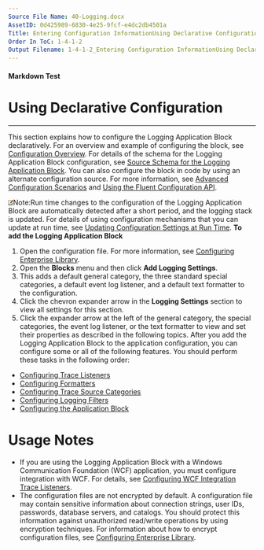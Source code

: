 ```yaml
---
Source File Name: 40-Logging.docx
AssetID: 0d425989-6830-4e25-9fcf-e4dc2db4501a
Title: Entering Configuration InformationUsing Declarative Configuration
Order In ToC: 1-4-1-2
Output Filename: 1-4-1-2_Entering Configuration InformationUsing Declarative Configuration.markdown
---
```


#### Markdown Test ####
# Using Declarative Configuration #
----------

This section explains how to configure the Logging Application Block declaratively. For an overview and example of configuring the block, see <a href="test-markdown_3a6ba613-78b1-4b24-b226-55e368e41554.html" xmlns:dt="uuid:C2F41010-65B3-11d1-A29F-00AA00C14882" xmlns:xlink="http://www.w3.org/1999/xlink" xmlns:MSHelp="http://msdn.microsoft.com/mshelp">Configuration Overview</a>. For details of the schema for the Logging Application Block configuration, see <a href="test-markdown_12cd1f02-219f-45a3-a711-bd50573de1e4.html" xmlns:dt="uuid:C2F41010-65B3-11d1-A29F-00AA00C14882" xmlns:xlink="http://www.w3.org/1999/xlink" xmlns:MSHelp="http://msdn.microsoft.com/mshelp">Source Schema for the Logging Application Block</a>. You can also configure the block in code by using an alternate configuration source. For more information, see <a href="test-markdown_d0f735b9-e96f-4dcd-a16e-abe2d87cc30a.html" xmlns:dt="uuid:C2F41010-65B3-11d1-A29F-00AA00C14882" xmlns:xlink="http://www.w3.org/1999/xlink" xmlns:MSHelp="http://msdn.microsoft.com/mshelp">Advanced Configuration Scenarios</a> and <a href="test-markdown_d935824f-a38b-4a3d-8a86-76d279a6e761.html" xmlns:dt="uuid:C2F41010-65B3-11d1-A29F-00AA00C14882" xmlns:xlink="http://www.w3.org/1999/xlink" xmlns:MSHelp="http://msdn.microsoft.com/mshelp">Using the Fluent Configuration API</a>.  

![](images/note.gif)Note:Run time changes to the configuration of the Logging Application Block are automatically detected after a short period, and the logging stack is updated. For details of using configuration mechanisms that you can update at run time, see <a href="test-markdown_1b2fd1e5-51a5-4f55-b0eb-cc830ca93b21.html" xmlns:dt="uuid:C2F41010-65B3-11d1-A29F-00AA00C14882" xmlns:xlink="http://www.w3.org/1999/xlink" xmlns:MSHelp="http://msdn.microsoft.com/mshelp">Updating Configuration Settings at Run Time</a>.
**To add the Logging Application Block**

1. Open the configuration file. For more information, see <a href="test-markdown_05ae7aff-85e4-46b5-8401-c4df81a2ea00.html" xmlns:dt="uuid:C2F41010-65B3-11d1-A29F-00AA00C14882" xmlns:xlink="http://www.w3.org/1999/xlink" xmlns:MSHelp="http://msdn.microsoft.com/mshelp">Configuring Enterprise Library</a>.
2. Open the **Blocks** menu and then click **Add Logging Settings**.
3. This adds a default general category, the three standard special categories, a default event log listener, and a default text formatter to the configuration.
4. Click the chevron expander arrow in the **Logging Settings** section to view all settings for this section.
5. Click the expander arrow at the left of the general category, the special categories, the event log listener, or the text formatter to view and set their properties as described in the following topics.
After you add the Logging Application Block to the application configuration, you can configure some or all of the following features. You should perform these tasks in the following order:  
+ <a href="test-markdown_a0ea0d8b-7675-48b8-9b5f-9d6d8e2382f0.html" xmlns:dt="uuid:C2F41010-65B3-11d1-A29F-00AA00C14882" xmlns:xlink="http://www.w3.org/1999/xlink" xmlns:MSHelp="http://msdn.microsoft.com/mshelp">Configuring Trace Listeners</a>
+ <a href="test-markdown_8b4b7563-0062-4690-bfc2-df37f15b2d35.html" xmlns:dt="uuid:C2F41010-65B3-11d1-A29F-00AA00C14882" xmlns:xlink="http://www.w3.org/1999/xlink" xmlns:MSHelp="http://msdn.microsoft.com/mshelp">Configuring Formatters</a>
+ <a href="test-markdown_9301547d-44c4-490c-91a0-b63e86e4b6a2.html" xmlns:dt="uuid:C2F41010-65B3-11d1-A29F-00AA00C14882" xmlns:xlink="http://www.w3.org/1999/xlink" xmlns:MSHelp="http://msdn.microsoft.com/mshelp">Configuring Trace Source Categories</a>
+ <a href="test-markdown_ac913544-cc72-4de9-b916-f9d85d473685.html" xmlns:dt="uuid:C2F41010-65B3-11d1-A29F-00AA00C14882" xmlns:xlink="http://www.w3.org/1999/xlink" xmlns:MSHelp="http://msdn.microsoft.com/mshelp">Configuring Logging Filters</a>
+ <a href="test-markdown_2b5c86d6-f126-4425-9bce-731bb2fcd52d.html" xmlns:dt="uuid:C2F41010-65B3-11d1-A29F-00AA00C14882" xmlns:xlink="http://www.w3.org/1999/xlink" xmlns:MSHelp="http://msdn.microsoft.com/mshelp">Configuring the Application Block</a>

# Usage Notes #
+ If you are using the Logging Application Block with a Windows Communication Foundation (WCF) application, you must configure integration with WCF. For details, see <a href="test-markdown_4b216b82-b77d-41c3-bb14-cc1bf5d29db2.html" xmlns:dt="uuid:C2F41010-65B3-11d1-A29F-00AA00C14882" xmlns:xlink="http://www.w3.org/1999/xlink" xmlns:MSHelp="http://msdn.microsoft.com/mshelp">Configuring WCF Integration Trace Listeners</a>.
+ The configuration files are not encrypted by default. A configuration file may contain sensitive information about connection strings, user IDs, passwords, database servers, and catalogs. You should protect this information against unauthorized read/write operations by using encryption techniques. For information about how to encrypt configuration files, see <a href="test-markdown_05ae7aff-85e4-46b5-8401-c4df81a2ea00.html" xmlns:dt="uuid:C2F41010-65B3-11d1-A29F-00AA00C14882" xmlns:xlink="http://www.w3.org/1999/xlink" xmlns:MSHelp="http://msdn.microsoft.com/mshelp">Configuring Enterprise Library</a>.

